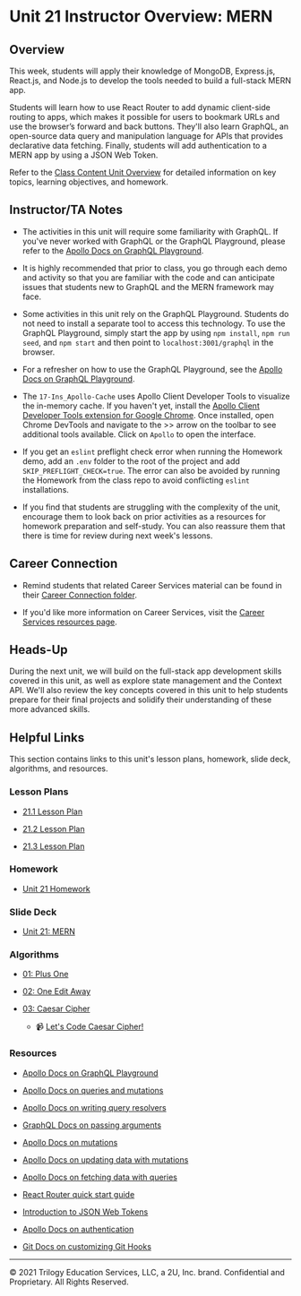# Unit 21 Instructor Overview: MERN

## Overview

This week, students will apply their knowledge of MongoDB, Express.js, React.js, and Node.js to develop the tools needed to build a full-stack MERN app.

Students will learn how to use React Router to add dynamic client-side routing to apps, which makes it possible for users to bookmark URLs and use the browser’s forward and back buttons. They'll also learn GraphQL, an open-source data query and manipulation language for APIs that provides declarative data fetching. Finally, students will add authentication to a MERN app by using a JSON Web Token.

Refer to the [Class Content Unit Overview](../../../01-Class-Content/21-MERN/README.md) for detailed information on key topics, learning objectives, and homework.

## Instructor/TA Notes

* The activities in this unit will require some familiarity with GraphQL. If you've never worked with GraphQL or the GraphQL Playground, please refer to the [Apollo Docs on GraphQL Playground](https://www.apollographql.com/docs/apollo-server/testing/graphql-playground/).

* It is highly recommended that prior to class, you go through each demo and activity so that you are familiar with the code and can anticipate issues that students new to GraphQL and the MERN framework may face.

* Some activities in this unit rely on the GraphQL Playground. Students do not need to install a separate tool to access this technology. To use the GraphQL Playground, simply start the app by using `npm install`, `npm run seed`, and `npm start` and then point to `localhost:3001/graphql` in the browser.

* For a refresher on how to use the GraphQL Playground, see the [Apollo Docs on GraphQL Playground](https://www.apollographql.com/docs/apollo-server/testing/graphql-playground/).

* The `17-Ins_Apollo-Cache` uses Apollo Client Developer Tools to visualize the in-memory cache. If you haven't yet, install the [Apollo Client Developer Tools extension for Google Chrome](https://chrome.google.com/webstore/detail/apollo-client-developer-t/jdkknkkbebbapilgoeccciglkfbmbnfm?hl=en-US). Once installed, open Chrome DevTools and navigate to the >> arrow on the toolbar to see additional tools available. Click on `Apollo` to open the interface.

* If you get an `eslint` preflight check error when running the Homework demo, add an `.env` folder to the root of the project and add `SKIP_PREFLIGHT_CHECK=true`. The error can also be avoided by running the Homework from the class repo to avoid conflicting `eslint` installations.

* If you find that students are struggling with the complexity of the unit, encourage them to look back on prior activities as a resources for homework preparation and self-study. You can also reassure them that there is time for review during next week's lessons.

## Career Connection

* Remind students that related Career Services material can be found in their [Career Connection folder](../../../01-Class-Content/21-MERN/04-Career-Connection/README.md).

* If you'd like more information on Career Services, visit the [Career Services resources page](https://mycareerspot.org/).

## Heads-Up

During the next unit, we will build on the full-stack app development skills covered in this unit, as well as explore state management and the Context API. We'll also review the key concepts covered in this unit to help students prepare for their final projects and solidify their understanding of these more advanced skills.

## Helpful Links

This section contains links to this unit's lesson plans, homework, slide deck, algorithms, and resources.

### Lesson Plans

* [21.1 Lesson Plan](./01-Day_GraphQL/21.1-LESSON-PLAN.md)

* [21.2 Lesson Plan](./02-Day_Front-End/21.2-LESSON-PLAN.md)
  
* [21.3 Lesson Plan](./03-Day_JWT/21.3-LESSON-PLAN.md)

### Homework

* [Unit 21 Homework](../../../01-Class-Content/21-MERN/02-Homework)

### Slide Deck

* [Unit 21: MERN](https://docs.google.com/presentation/d/1JU962_gt2iOMECVdvLcsxRs9IwNirB6d6fed4Y1RlG8/edit?usp=sharing)

### Algorithms
  
* [01: Plus One](../../../01-Class-Content/21-MERN/03-Algorithms/01-plus-one)

* [02: One Edit Away](../../../01-Class-Content/21-MERN/03-Algorithms/02-one-edit-away)

* [03: Caesar Cipher](../../../01-Class-Content/21-MERN/03-Algorithms/03-caesar-cipher)

  * 📹 [Let's Code Caesar Cipher!](https://2u-20.wistia.com/medias/bcfetr7mvf)

### Resources

* [Apollo Docs on GraphQL Playground](https://www.apollographql.com/docs/apollo-server/testing/graphql-playground/)

* [Apollo Docs on queries and mutations](https://graphql.org/learn/queries/)

* [Apollo Docs on writing query resolvers](https://www.apollographql.com/docs/tutorial/resolvers/)

* [GraphQL Docs on passing arguments](https://graphql.org/graphql-js/passing-arguments/)

* [Apollo Docs on mutations](https://www.apollographql.com/docs/react/data/mutations/)

* [Apollo Docs on updating data with mutations](https://www.apollographql.com/docs/tutorial/mutations/)

* [Apollo Docs on fetching data with queries](https://www.apollographql.com/docs/tutorial/queries/)

* [React Router quick start guide](https://reactrouter.com/web/guides/quick-start)

* [Introduction to JSON Web Tokens](https://jwt.io/introduction)

* [Apollo Docs on authentication](https://www.apollographql.com/docs/apollo-server/security/authentication/)

* [Git Docs on customizing Git Hooks](https://git-scm.com/book/en/v2/Customizing-Git-Git-Hooks)

---
© 2021 Trilogy Education Services, LLC, a 2U, Inc. brand. Confidential and Proprietary. All Rights Reserved.
